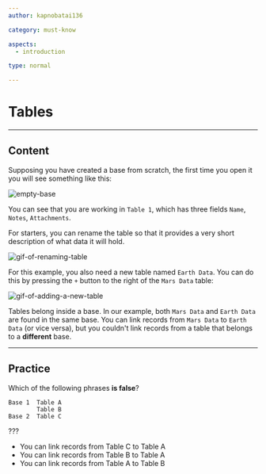 ```yaml
---
author: kapnobatai136

category: must-know

aspects:
  - introduction

type: normal

---
```


# Tables

---
## Content

Supposing you have created a base from scratch, the first time you open it you will see something like this:

![empty-base](https://img.enkipro.com/bdaeb9da037d322efc7036f7f9704b49.png)

You can see that you are working in `Table 1`, which has three fields `Name`, `Notes`, `Attachments`.

For starters, you can rename the table so that it provides a very short description of what data it will hold. 

![gif-of-renaming-table](https://img.enkipro.com/8909b664b02611e52ed6241806a62b72.gif)

For this example, you also need a new table named `Earth Data`. You can do this by pressing the `+` button to the right of the `Mars Data` table:

![gif-of-adding-a-new-table](https://img.enkipro.com/582a69d31c8bacd1737aaaa131bf0125.gif)

Tables belong inside a base. In our example, both `Mars Data` and `Earth Data` are found in the same base. You can link records from `Mars Data` to `Earth Data` (or vice versa), but you couldn't link records from a table that belongs to a **different** base.

---
## Practice

Which of the following phrases **is false**?

```text
Base 1  Table A
        Table B
Base 2  Table C
```

???

* You can link records from Table C to Table A
* You can link records from Table B to Table A
* You can link records from Table A to Table B